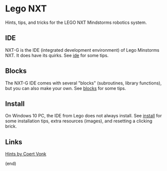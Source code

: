 # Lego NXT

Hints, tips, and tricks for the LEGO NXT Mindstorms robotics system.


## IDE

NXT-G is the IDE (integrated development environment) of Lego Minstorms NXT.
It does have its quirks. See [ide](ide/ide.md) for some tips.


## Blocks 

The NXT-G IDE comes with several "blocks" (subroutines, library functions), but you can also make your own.
See [blocks](blocks/blocks.md) for some tips.


## Install

On Windows 10 PC, the IDE from Lego does not always install.
See [install](install/install.md) for some installation tips, 
extra resources (images), and resetting a clicking brick.

## Links

[Hints by Coert Vonk](https://coertvonk.com/family/school/inquiries/lego-mindstorms-nxt-g-6107)


(end)
